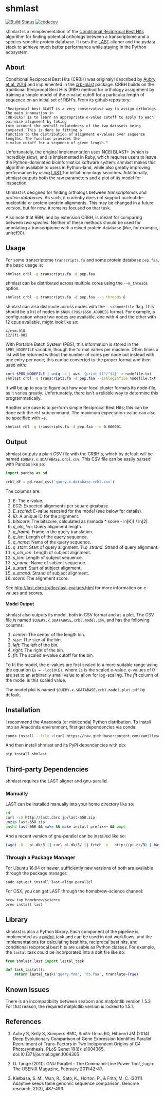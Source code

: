 # shmlast

[![Build Status](https://travis-ci.org/camillescott/shmlast.svg?branch=master)](https://travis-ci.org/camillescott/shmlast)
[![codecov](https://codecov.io/gh/camillescott/shmlast/branch/master/graph/badge.svg)](https://codecov.io/gh/camillescott/shmlast)

shmlast is a reimplementation of the [Conditional Reciprocal Best
Hits](https://github.com/cboursnell/crb-blast) algorithm for finding potential orthologs between
a transcriptome and a species-specific protein database. It uses the [LAST](http://last.cbrc.jp/)
aligner and the pydata stack to achieve much better performance while staying in the Python ecosystem. 

## About

Conditional Reciprocal Best Hits (CRBH) was originalyl described by [Aubry et al.
2014](http://www.plosgenetics.org/article/info%3Adoi%2F10.1371%2Fjournal.pgen.1004365) and
implemented in the [crb-blast](https://github.com/cboursnell/crb-blast) package. CRBH  builds 
on the traditional Reciprocal Best Hits (RBH) method for orthology
assignment by training a simple model of the e-value cutoff for a particular length of sequence on
an initial set of RBH's. From its github repository:

    "Reciprocal best BLAST is a very conservative way to assign orthologs. The main innovation in
    CRB-BLAST is to learn an appropriate e-value cutoff to apply to each pairwise alignment by taking
    into account the overall relatedness of the two datasets being compared. This is done by fitting a
    function to the distribution of alignment e-values over sequence lengths. The function provides the
    e-value cutoff for a sequence of given length."

Unfortunately, the original implementation uses NCBI BLAST+ (which is incredibly slow), and is
implemented in Ruby, which requires users to leave the Python-dominated bioinformatics software
system. shmlast makes this algorithm available to users in Python-land, while also greatly improving
performance by using [LAST](http://last.cbrc.jp/) for initial homology searches. Additionally, shmlast outputs both the raw
parameters and a plot of its model for inspection.

shmlast is designed for finding orthologs between *transcriptomes* and *protein databases*. As such, it currently does not
support nucleotide-nucleotide or protein-protein alignments. This may be changed in a future version, but for now, 
it remains focused on that task.

Also note that RBH, and by extension CRBH, is meant for comparing between *two species*. Neither of these methods should
be used for annotating a transcriptome with a mixed protein database (like, for example, uniref90).

## Usage

For some transcriptome `transcripts.fa` and some protein database `pep.faa`, the basic usage is:

```bash
shmlast crbl -q transcripts.fa -d pep.faa 
```

shmlast can be distributed across multiple cores using the `--n_threads` option.

```bash
shmlast crbl -q transcripts.fa -d pep.faa --n_threads 8
```

shmlast can also distribute across nodes with the `--sshnodefile` flag. This should be a list of nodes
in `$NUM_CPUS/$SSH_ADDRESS` format. For example, a configuration where two nodes are available, one
with 4 and the other with 12 cpus available, might look like so:

```
4/csm-010
12/ifi-002
```

With Portable Batch System (PBS), this information is stored in the `$PBS_NODEFILE` variable, though the format
varies per machine. Often times a list will be returned without the number of cores per node but instead with one
entry per node; this can be converted to the proper format and then used with:

```bash
sort $PBS_NODEFILE | uniq -c | awk '{print $1"/"$2}' > nodefile.txt
shmlast crbl -q transcripts.fa -d pep.faa --sshloginfile nodefile.txt
```

It will be up to you to figure out how your local cluster formats its node-file, as it varies greatly. Unfortunately, there
isn't a reliable way to determine this programmatically.

Another use case is to perform simple Reciprocal Best Hits; this can be done with the `rbl`
subcommand. The maximum expectation-value can also be specified with `-e`.

```bash
shmlast rbl -q transcripts.fa -d pep.faa --e 0.000001
```

## Output

shmlast outputs a plain CSV file with the CRBH's, which by default will be named `$QUERY.x.$DATABASE.crbl.csv`. This CSV
file can be easily parsed with Pandas like so:

```Python
import pandas as pd

crbl_df = pd.read_csv('query.x.database.crbl.csv')
```

The columns are:

1. *E*: The e-value.
2. *EG2*: Expected alignments per square gigabase.
3. *E_scaled*: E-value rescaled for the model (see below for details).
4. *ID*: A unique ID for the alignment.
5. *bitscore*: The bitscore, calculated as (lambda * score - ln[K]) / ln[2].
6. *q_aln_len*: Query alignment length.
7. *q_frame*: Frame in the query translation.
8. *q_len*: Length of the query sequence.
9. *q_name*: Name of the query sequence.
10. *q_start*: Start of query alignment.
11.*q_strand*: Strand of query alignment.
12. *s_aln_len*: Length of subject alignment.
13. *s_len*: Length of subject sequence.
14. *s_name*: Name of subject sequence.
15. *s_start*: Start of subject alignment.
16. *s_strand*: Strand of subject alignment.
17. *score*: The alignment score.

See http://last.cbrc.jp/doc/last-evalues.html for more information on e-values and scores.

#### Model Output

shmlast also outputs its model, both in CSV format and as a plot. The CSV file is named 
`$QUERY.x.$DATABASE.crbl.model.csv`, and has the following columns:

1. *center*: The center of the length bin.
2. *size*: The size of the bin.
3. *left*: The left of the bin.
4. *right*: The right of the bin.
5. *fit*: The scaled e-value cutoff for the bin.

To fit the model, the e-values are first scaled to a more suitable range using the equation
`Es = -log10(E)`, where `Es` is the scaled e-value. e-values of 0 are set to an arbitrarily small
value to allow for log-scaling. The *fit* column of the model is this scaled value.

The model plot is named `$QUERY.x.$DATABASE.crbl.model.plot.pdf` by default.

## Installation

I recommend the Anaconda (or miniconda) Python distribution. To install into an Anaconda
environment, first get dependencies via conda:

```bash
conda install --file <(curl https://raw.githubusercontent.com/camillescott/shmlast/master/environment.txt)
```

And then install shmlast and its PyPI dependencies with pip:

```bash
pip install shmlast
```

## Third-party Dependencies

shmlast requires the LAST aligner and gnu-parallel.

### Manually

LAST can be installed manually into your home directory like so:

```bash
cd
curl -LO http://last.cbrc.jp/last-658.zip
unzip last-658.zip
pushd last-658 && make && make install prefix=~ && popd
```

And a recent version of gnu-parallel can be installed like so:

```bash
(wget -O - pi.dk/3 || curl pi.dk/3/ || fetch -o - http://pi.dk/3) | bash
```

### Through a Package Manager

For Ubuntu 16.04 or newer, sufficiently new versions of both are available
through the package manager:

`sudo apt-get install last-align parallel`

For OSX, you can get LAST through the homebrew-science channel:

```bash
brew tap homebrew/science
brew install last
```

## Library

shmlast is also a Python library. Each component of the pipeline is implemented as a
[pydoit](http://pydoit.org) task and can be used in doit workflows, and the implementations for calculating best hits,
reciprocal best hits, and conditional reciprocal best hits are usable as Python
classes. For example, the `lastal` task could be incorporated into a doit file like so:

```Python
from shmlast.last import lastal_task

def task_lastal():
    return lastal_task('query.fna', 'db.faa', translate=True)
```

## Known Issues

There is an incompatibility between seaborn and matplotlib version 1.5.3. For that reason, the
required matplotlib version is locked to 1.5.1.

## References

1. Aubry S, Kelly S, Kümpers BMC, Smith-Unna RD, Hibberd JM (2014) Deep Evolutionary Comparison of
   Gene Expression Identifies Parallel Recruitment of Trans-Factors in Two Independent Origins of C4
   Photosynthesis. PLoS Genet 10(6): e1004365. doi:10.1371/journal.pgen.1004365

2. O. Tange (2011): GNU Parallel - The Command-Line Power Tool, ;login: The USENIX Magazine,
   February 2011:42-47.

3. Kiełbasa, S. M., Wan, R., Sato, K., Horton, P., & Frith, M. C. (2011). Adaptive seeds tame
   genomic sequence comparison. Genome research, 21(3), 487-493.

